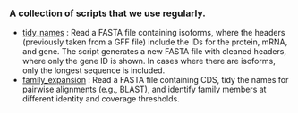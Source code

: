 ### A collection of scripts that we use regularly.  

  * [tidy_names](tidy_names/README.md) : Read a FASTA file containing isoforms, where the headers (previously taken from a GFF file) include the IDs for the protein, mRNA, and gene. The script generates a new FASTA file with cleaned headers, where only the gene ID is shown. In cases where there are isoforms, only the longest sequence is included.
  * [family_expansion](family_expansion/analysis.R) : Read a FASTA file containing CDS, tidy the names for pairwise alignments (e.g., BLAST), and identify family members at different identity and coverage thresholds.
